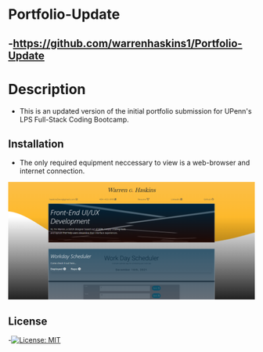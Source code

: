 # Portfolio-Update

-https://github.com/warrenhaskins1/Portfolio-Update
-


# Description

- This is an updated version of the initial portfolio submission for UPenn's LPS Full-Stack Coding Bootcamp.

## Installation
- The only required equipment neccessary to view is a web-browser and internet connection.

![image](assets/images/portScreenshot.png)

## License

-[![License: MIT](https://img.shields.io/badge/License-MIT-yellow.svg)](https://opensource.org/licenses/MIT)